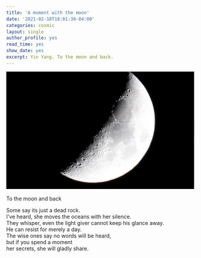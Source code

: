 ```yaml
---
title: 'A moment with the moon'
date: '2021-02-18T18:01:30-04:00'
categories: cosmic
layout: single
author_profile: yes
read_time: yes
show_date: yes
excerpt: Yin Yang. To the moon and back. 
---
```


<img src="/assets/images/moonshot-18022021.jpg">

To the moon and back

Some say its just a dead rock.   
I've heard, she moves the oceans with her silence.  
They whisper, even the light giver cannot keep his glance away.  
He can resist for merely a day.  
The wise ones say no words will be heard,  
but if you spend a moment  
her secrets, she will gladly share.




